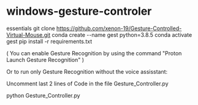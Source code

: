 # windows-gesture-controler


essentials
git clone https://github.com/xenon-19/Gesture-Controlled-Virtual-Mouse.git
conda create --name gest python=3.8.5
conda activate gest
pip install -r requirements.txt



( You can enable Gesture Recognition by using the command "Proton Launch Gesture Recognition" )

Or to run only Gesture Recognition without the voice assisstant:

Uncomment last 2 lines of Code in the file Gesture_Controller.py

python Gesture_Controller.py
